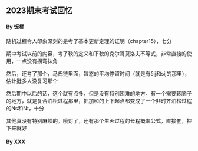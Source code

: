 ## 2023期末考试回忆

#### By 饭桶
随机过程令人印象深刻的是考了基本更新定理的证明（chapter15），七分  

期中考试以前的内容，考了鞅的定义和下鞅的克尔哥莫洛夫不等式，非常直接的使用，一点没有拐弯抹角  

然后，还考了那个，马氏链里面，暂态的平均停留时间（就是有δij和sij的那里），估计挺多人没复习那个  

然后期中以后的话，这个就有点多，但是没有特别困难的地方。有一个需要转脑子的地方，就是复合泊松过程那里，把加和的上下起点都变成了一个非时齐泊松过程的Ns和Nt，十分  

其他真没有特别麻烦的。哦对了，还有那个生灭过程的长程概率公式，直接套，抄下来就好  

#### By XXX
